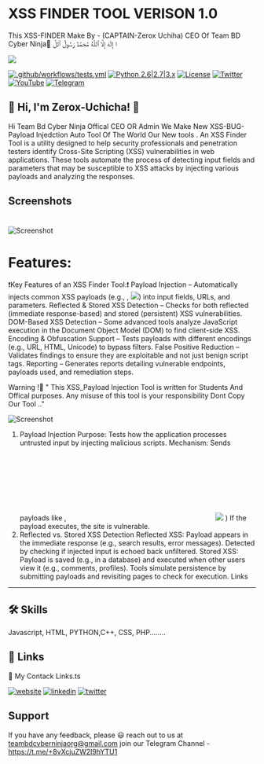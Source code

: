 # XSS FINDER TOOL VERISON 1.0
This XSS-FINDER Make By - (CAPTAIN-Zerox Uchiha) CEO Of Team BD Cyber Ninja َا إِلَٰهَ إِلَّا ٱللَّهُ مُحَمَّدٌ رَسُولُ ٱللَّ 

![](https://g.top4top.io/p_3371p7nv11.png)

[![.github/workflows/tests.yml](https://github.com/sqlmapproject/sqlmap/actions/workflows/tests.yml/badge.svg)](https://github.com/sqlmapproject/sqlmap/actions/workflows/tests.yml) [![Python 2.6|2.7|3.x](https://img.shields.io/badge/python-2.6|2.7|3.x-yellow.svg)](https://www.python.org/) [![License](https://img.shields.io/badge/license-GPLv2-red.svg)](https://raw.githubusercontent.com/sqlmapproject/sqlmap/master/LICENSE) [![Twitter](https://img.shields.io/badge/twitter-@teambdcyberninjaspyagents-blue.svg)](https://twitter.com/teambdcyberninjaspyagents) [![YouTube](https://img.shields.io/badge/YouTube-222222?style=for-the-badge&logo=youtube&logoColor=EEEEEE)](https://www.youtube.com/@teambdcyberninjaofficial) [![Telegram](https://img.shields.io/badge/Telegram-2CA5E0?style=for-the-badge&logo=telegram&logoColor=white)](https://t.me/+8vXcjuZW2I9hYTU1) 

## 🚀 Hi, I'm Zerox-Uchicha! 👋
Hi Team Bd Cyber Ninja Offical CEO OR Admin We Make New XSS-BUG-Payload Injedction Auto Tool Of The World Our New tools . An XSS Finder Tool is a utility designed to help security professionals and penetration testers identify Cross-Site Scripting (XSS) vulnerabilities in web applications. These tools automate the process of detecting input fields and parameters that may be susceptible to XSS attacks by injecting various payloads and analyzing the responses.

Screenshots
----
# 
![Screenshot](https://d.top4top.io/p_3371dggv91.png)


# Features:

❗️Key Features of an XSS Finder Tool:❗️
Payload Injection – Automatically injects common XSS payloads (e.g., <script>alert(1)</script>, <img src=x onerror=alert(1)>) into input fields, URLs, and parameters.
Reflected & Stored XSS Detection – Checks for both reflected (immediate response-based) and stored (persistent) XSS vulnerabilities.
DOM-Based XSS Detection – Some advanced tools analyze JavaScript execution in the Document Object Model (DOM) to find client-side XSS.
Encoding & Obfuscation Support – Tests payloads with different encodings (e.g., URL, HTML, Unicode) to bypass filters.
False Positive Reduction – Validates findings to ensure they are exploitable and not just benign script tags.
Reporting – Generates reports detailing vulnerable endpoints, payloads used, and remediation steps.

Warning !📛 " This XSS_Payload Injection Tool is written for Students And Offical purposes. Any misuse of this tool is your responsibility Dont Copy Our Tool .."


![Screenshot](https://h.top4top.io/p_337159qr91.png)

1. Payload Injection
Purpose: Tests how the application processes untrusted input by injecting malicious scripts.
Mechanism:
Sends payloads like <script>alert(1)</script>, <svg onload=alert(1)>, or javascript:alert(1) into inputs (forms, URLs, headers).
Uses variations (e.g., uppercase, hex-encoded, or broken tags) to bypass weak filters.
Example (  <img src="x" onerror=prompt(1)>  )
If the payload executes, the site is vulnerable.
2. Reflected vs. Stored XSS Detection
Reflected XSS:
Payload appears in the immediate response (e.g., search results, error messages).
Detected by checking if injected input is echoed back unfiltered.
Stored XSS:
Payload is saved (e.g., in a database) and executed when other users view it (e.g., comments, profiles).
Tools simulate persistence by submitting payloads and revisiting pages to check for execution.
Links
----

## 🛠 Skills
Javascript, HTML, PYTHON,C++, CSS, PHP........


## 🔗 Links
🔗 My Contack Links.ts

[![website](https://img.shields.io/badge/my_website-000?style=for-the-badge&logo=ko-fi&logoColor=white)](www.teambdcyberninjaspyagents.org)
[![linkedin](https://img.shields.io/badge/linkedin-0A66C2?style=for-the-badge&logo=linkedin&logoColor=white)](www.linkedin.com/in/ah-alif-hassan-joy-61966b256/)
[![twitter](https://img.shields.io/badge/twitter-1DA1F2?style=for-the-badge&logo=twitter&logoColor=white)](https://twitter.com/ahalifhassanjoy/)

## Support
If you have any feedback, please 😃️ reach out to us at teambdcyberninjaorg@gmail.com
join our Telegram Channel -https://t.me/+8vXcjuZW2I9hYTU1

